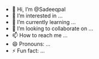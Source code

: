 - 👋 Hi, I’m @Sadeeqpal
- 👀 I’m interested in ...
- 🌱 I’m currently learning ...
- 💞️ I’m looking to collaborate on ...
- 📫 How to reach me ...
- 😄 Pronouns: ...
- ⚡ Fun fact: ...

<!---
Sadeeqpal/Sadeeqpal is a ✨ special ✨ repository because its `README.md` (this file) appears on your GitHub profile.
You can click the Preview link to take a look at your changes.
--->
